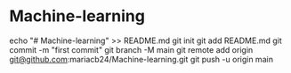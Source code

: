 # Machine-learning
echo "# Machine-learning" >> README.md
git init
git add README.md
git commit -m "first commit"
git branch -M main
git remote add origin git@github.com:mariacb24/Machine-learning.git
git push -u origin main

